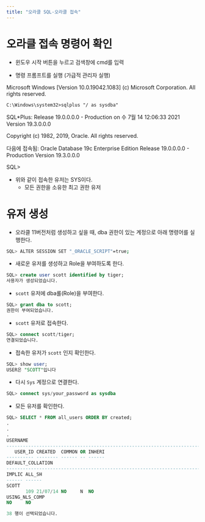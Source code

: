 ```yaml
---
title: "오라클 SQL-오라클 접속"
---
```



# 오라클 접속 명령어 확인 

- 윈도우 시작 버튼을 누르고 검색창에 cmd를 입력

- 명령 프롬프트를 실행 (가급적 관리자 실행)


Microsoft Windows [Version 10.0.19042.1083]
(c) Microsoft Corporation. All rights reserved.

	C:\Windows\system32>sqlplus "/ as sysdba"

SQL*Plus: Release 19.0.0.0.0 - Production on 수 7월 14 12:06:33 2021
Version 19.3.0.0.0

Copyright (c) 1982, 2019, Oracle.  All rights reserved.


다음에 접속됨:
Oracle Database 19c Enterprise Edition Release 19.0.0.0.0 - Production
Version 19.3.0.0.0

SQL>

- 위와 같이 접속한 유저는  SYS이다.
    - 모든 권한을 소유한 최고 권한 유저

# 유저 생성

- 오라클 11버전처럼 생성하고 싶을 때, dba 권한이 있는 계정으로 아래 명령어를 실행한다.

```bash
SQL> ALTER SESSION SET "_ORACLE_SCRIPT"=true;
```

- 새로운 유저를 생성하고 Role을 부여하도록 한다.

```sql
SQL> create user scott identified by tiger;
사용자가 생성되었습니다.
```

- `scott` 유저에 dba롤(Role)을 부여한다.

```sql
SQL> grant dba to scott;
권한이 부여되었습니다.
```

- `scott` 유저로 접속한다.

```sql
SQL> connect scott/tiger;
연결되었습니다.
```

- 접속한 유저가 `scott` 인지 확인한다.

```sql
SQL> show user;
USER은 "SCOTT"입니다
```

- 다시 `Sys` 계정으로 연결한다.

```sql
SQL> connect sys/your_password as sysdba
```

- 모든 유저를 확인한다.

```sql
SQL> SELECT * FROM all_users ORDER BY created;
.
.
.
USERNAME
--------------------------------------------------------------------------------
   USER_ID CREATED  COMMON OR INHERI
---------- -------- ------ -- ------
DEFAULT_COLLATION
--------------------------------------------------------------------------------
IMPLIC ALL_SH
------ ------
SCOTT
       109 21/07/14 NO     N  NO
USING_NLS_COMP
NO     NO

38 행이 선택되었습니다.
```